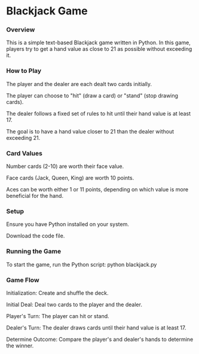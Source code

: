 # Blackjack Game
### Overview
This is a simple text-based Blackjack game written in Python. In this game, players try to get a hand value as close to 21 as possible without exceeding it.

### How to Play
The player and the dealer are each dealt two cards initially.

The player can choose to "hit" (draw a card) or "stand" (stop drawing cards).

The dealer follows a fixed set of rules to hit until their hand value is at least 17.

The goal is to have a hand value closer to 21 than the dealer without exceeding 21.

### Card Values
Number cards (2-10) are worth their face value.

Face cards (Jack, Queen, King) are worth 10 points.

Aces can be worth either 1 or 11 points, depending on which value is more beneficial for the hand.

### Setup
Ensure you have Python installed on your system.

Download the code file.

### Running the Game
To start the game, run the Python script:
python blackjack.py

### Game Flow
Initialization: Create and shuffle the deck.

Initial Deal: Deal two cards to the player and the dealer.

Player's Turn: The player can hit or stand.

Dealer's Turn: The dealer draws cards until their hand value is at least 17.

Determine Outcome: Compare the player's and dealer's hands to determine the winner.



